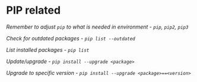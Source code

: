 # PIP related
<i>Remember to adjust `pip` to what is needed in environment - `pip`, `pip2`, `pip3`

Check for outdated packages - `pip list --outdated`

List installed packages - `pip list`

Update/upgrade - `pip install --upgrade <package>`

Upgrade to specific version - `pip install --upgrade <package>==<version>`